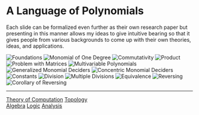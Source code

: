 # A Language of Polynomials

Each slide can be formalized even further as their own research paper but presenting in this manner allows my ideas to give intuitive bearing so that it gives people from various backgrounds to come up with their own theories, ideas, and applications.

![Foundations](Resources/foundations.png)
![Monomial of One Degree](Resources/generalizationofmonomialofonedegree.png)
![Commutativity](Resources/commutativity.png)
![Product](Resources/product.png)
![Problem with Matrices](Resources/problemwithmatrices.png)
![Multivariable Polynomials](Resources/monomialsofmultiplevariables.png)
![Generalized Monomial Deciders](Resources/generalizedmd.png)
![Concentric Monomial Deciders](Resources/concentricmonomialdeciders.png)
![Constants](Resources/constant.png)
![Division](Resources/division.png)
![Multiple Divisions](Resources/multipledivisions.png)
![Equivalence](Resouces/equivalence.png)
![Reversing](Resources/reversing.png)
![Corollary of Reversing](Resources/corollaryreversing.png)

-----

[Theory of Computation](https://en.wikipedia.org/wiki/Introduction_to_the_Theory_of_Computation)
[Topology](https://math.ucr.edu/~res/math205B-2018/Munkres%20-%20Topology.pdf)\
[Algebra](https://math.mit.edu/~hrm/palestine/artin-algebra.pdf)
[Logic](https://dn790009.ca.archive.org/0/items/MathematicalIntroductionToLogicEnderton/MathematicalIntroductionToLogic-Enderton.pdf)
[Analysis](https://zlib.pub/book/analysis-with-an-introduction-to-proof-1q70kqfatdhg)
